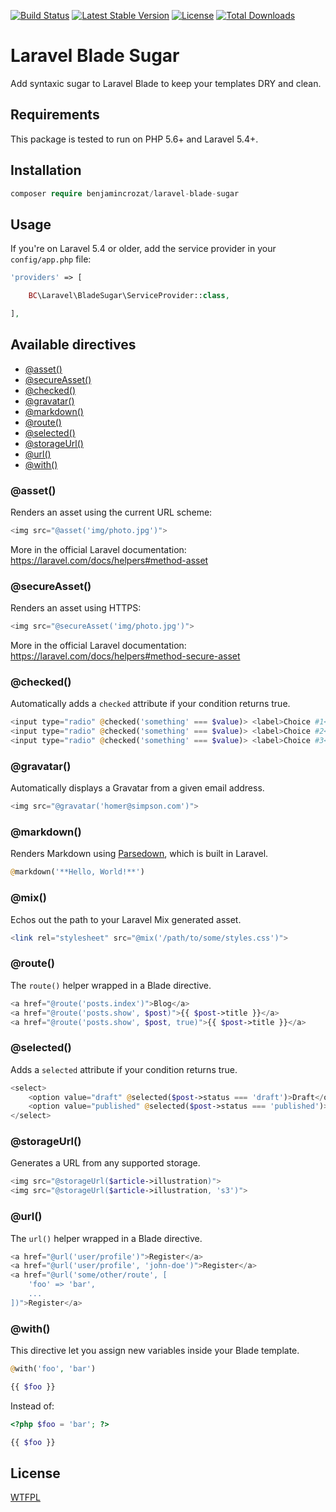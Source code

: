 [![Build Status](https://travis-ci.org/benjamincrozat/laravel-blade-sugar.svg?branch=master)](https://travis-ci.org/benjamincrozat/laravel-blade-sugar)
[![Latest Stable Version](https://poser.pugx.org/benjamincrozat/laravel-blade-sugar/v/stable)](https://packagist.org/packages/benjamincrozat/laravel-blade-sugar)
[![License](https://poser.pugx.org/benjamincrozat/laravel-blade-sugar/license)](https://packagist.org/packages/benjamincrozat/laravel-blade-sugar)
[![Total Downloads](https://poser.pugx.org/benjamincrozat/laravel-blade-sugar/downloads)](https://packagist.org/packages/benjamincrozat/laravel-blade-sugar)

# Laravel Blade Sugar

Add syntaxic sugar to Laravel Blade to keep your templates DRY and clean.

## Requirements

This package is tested to run on PHP 5.6+ and Laravel 5.4+.

## Installation

```php
composer require benjamincrozat/laravel-blade-sugar
```

## Usage

If you're on Laravel 5.4 or older, add the service provider in your ```config/app.php``` file:

```php
'providers' => [

    BC\Laravel\BladeSugar\ServiceProvider::class,

],
```

## Available directives

- [@asset()](#asset)
- [@secureAsset()](#secureasset)
- [@checked()](#checked)
- [@gravatar()](#gravatar)
- [@markdown()](#markdown)
- [@route()](#route)
- [@selected()](#selected)
- [@storageUrl()](#storageUrl)
- [@url()](#url)
- [@with()](#with)

### @asset()

Renders an asset using the current URL scheme:

```php
<img src="@asset('img/photo.jpg')">
```

More in the official Laravel documentation: https://laravel.com/docs/helpers#method-asset

### @secureAsset()

Renders an asset using HTTPS:

```php
<img src="@secureAsset('img/photo.jpg')">
```

More in the official Laravel documentation: https://laravel.com/docs/helpers#method-secure-asset

### @checked()

Automatically adds a `checked` attribute if your condition returns true.

```php
<input type="radio" @checked('something' === $value)> <label>Choice #1</label>
<input type="radio" @checked('something' === $value)> <label>Choice #2</label>
<input type="radio" @checked('something' === $value)> <label>Choice #3</label>
```

### @gravatar()

Automatically displays a Gravatar from a given email address.

```php
<img src="@gravatar('homer@simpson.com')">
```

### @markdown()

Renders Markdown using [Parsedown](https://github.com/erusev/parsedown), which is built in Laravel.

```php
@markdown('**Hello, World!**')
```

### @mix()

Echos out the path to your Laravel Mix generated asset.

```php
<link rel="stylesheet" src="@mix('/path/to/some/styles.css')">
```

### @route()

The `route()` helper wrapped in a Blade directive.

```php
<a href="@route('posts.index')">Blog</a>
<a href="@route('posts.show', $post)">{{ $post->title }}</a>
<a href="@route('posts.show', $post, true)">{{ $post->title }}</a>
```

### @selected()

Adds a `selected` attribute if your condition returns true.

```php
<select>
    <option value="draft" @selected($post->status === 'draft')>Draft</option>
    <option value="published" @selected($post->status === 'published')>Published</option>
</select>
```

### @storageUrl()

Generates a URL from any supported storage.

```php
<img src="@storageUrl($article->illustration)">
<img src="@storageUrl($article->illustration, 's3')">
```

### @url()

The `url()` helper wrapped in a Blade directive.

```php
<a href="@url('user/profile')">Register</a>
<a href="@url('user/profile', 'john-doe')">Register</a>
<a href="@url('some/other/route', [
    'foo' => 'bar',
    ...
])">Register</a>
```

### @with()

This directive let you assign new variables inside your Blade template.

```php
@with('foo', 'bar')

{{ $foo }}
```

Instead of:

```php
<?php $foo = 'bar'; ?>

{{ $foo }}
```

## License

[WTFPL](http://www.wtfpl.net/about/)
